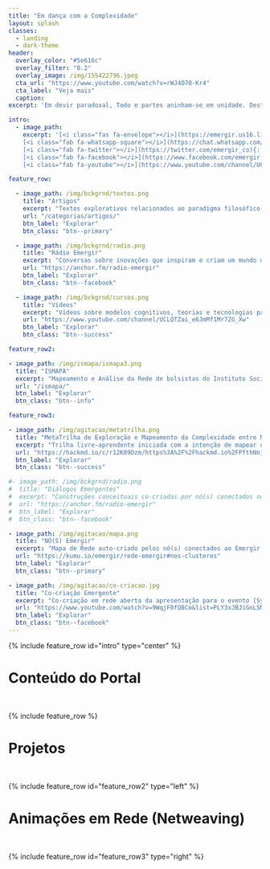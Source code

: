 ```yaml
---
title: "Em dança com a Complexidade"
layout: splash
classes:
  - landing
  - dark-theme
header:
  overlay_color: "#5e616c"
  overlay_filter: "0.2"
  overlay_image: /img/155422796.jpeg
  cta_url: "https://www.youtube.com/watch?v=rWJ4O70-Kr4"
  cta_label: "Veja mais"
  caption:
excerpt: 'Em devir paradoxal, Todo e partes aninham-se em unidade. Desta interativa organização iterativa, emerge todo o tipo de sorte, que flui de forma imprevisível e incontrolável.'

intro:
  - image_path:
    excerpt: '[<i class="fas fa-envelope"></i>](https://emergir.us16.list-manage.com/subscribe/post?u=28e41725851da04e2014a8180&id=06c739eed3){: .btn .btn--info}
    [<i class="fab fa-whatsapp-square"></i>](https://chat.whatsapp.com/LXx9lFet4j3Gis9tTBEKig){: .btn .btn--success}
    [<i class="fab fa-twitter"></i>](https://twitter.com/emergir_co){: .btn .btn--twitter}
    [<i class="fab fa-facebook"></i>](https://www.facebook.com/emergir.co){: .btn .btn--facebook}
    [<i class="fab fa-youtube"></i>](https://www.youtube.com/channel/UCLQTZai_e6JmMf1Mr7ZG_Xw){: .btn .btn--danger}'

feature_row:

  - image_path: /img/bckgrnd/textos.png
    title: "Artigos"
    excerpt: "Textos explorativos relacionados ao paradigma filosófico-científico da Complexidade."
    url: "/categorias/artigos/"
    btn_label: "Explorar"
    btn_class: "btn--primary"

  - image_path: /img/bckgrnd/radio.png
    title: "Rádio Emergir"
    excerpt: "Conversas sobre inovações que inspiram e criam um mundo de maior resiliência."
    url: "https://anchor.fm/radio-emergir"
    btn_label: "Explorar"
    btn_class: "btn--facebook"

  - image_path: /img/bckgrnd/cursos.png
    title: "Vídeos"
    excerpt: "Vídeos sobre modelos cognitivos, teorias e tecnologias para um mundo de interdependências."
    url: "https://www.youtube.com/channel/UCLQTZai_e6JmMf1Mr7ZG_Xw"
    btn_label: "Explorar"
    btn_class: "btn--success"

feature_row2:

- image_path: /img/ismapa/ismapa3.png
  title: "ISMAPA"
  excerpt: "Mapeamento e Análise da Rede de bolsistas do Instituto Social para Motivar, Apoiar e Reconhecer Talentos ([Ismart](http://www.ismart.org.br/))."
  url: "/ismapa/"
  btn_label: "Explorar"
  btn_class: "btn--info"

feature_row3:

- image_path: /img/agitacao/metatrilha.png
  title: "MetaTrilha de Exploração e Mapeamento da Complexidade entre Nó(s)"
  excerpt: "Trilha livre-aprendente iniciada com a intenção de mapear o ecossistema da [E2GLATS](https://www.facebook.com/groups/348046888683469?epa=SEARCH_BOX&jazoest=2651001191001057657808611973788079701071175268516650671217357119798071122109995310379100721207610011752111901035865100119976676119896780116569978109721151118345725749831021127911184103671037766658498112545269775476111119) com o software [Kumu](https://kumu.io/) que tomou vida própria através de ramificações de mapeamentos diversos."
  url: "https://hackmd.io/c/r12K89Dzm/https%3A%2F%2Fhackmd.io%2FPfthNnjIQBi04CvvyNbY6w%3Fview"
  btn_label: "Explorar"
  btn_class: "btn--success"

#- image_path: /img/bckgrnd/radio.png
#  title: "Diálogos Emergentes"
#  excerpt: "Construções conceituais co-criadas por nó(s) conectados no [grupo do Emergir no WhatsApp](https://chat.whatsapp.com/invite/4DzwqHLNBkMJ8gCQ3MEeLb)."
#  url: "https://anchor.fm/radio-emergir"
#  btn_label: "Explorar"
#  btn_class: "btn--facebook"

- image_path: /img/agitacao/mapa.png
  title: "NÓ(S) Emergir"
  excerpt: "Mapa de Rede auto-criado pelos nó(s) conectados ao Emergir. Quem quiser se auto-mapear pode responder a este [formulário](https://docs.google.com/forms/d/e/1FAIpQLSf72-Vzv3aMqMRTBCpaA_SmhVkhioh8-W94OdB5YSYHcDmAFg/viewform?entry.511752193=%23+T%C3%ADtulo%0A%0A%23%23+Subt%C3%ADtulo%0A%0A%23%23%23+Sub-subt%C3%ADtulo%0A%0A**negrito**%0A*it%C3%A1lico*%0A%0AListas:%0A-+Item+1%0A-+Item+2%0A-+Item+3%0A%0AAdicionar+link:%0A[nome-link](https://link.com/)%0A%0AAdicionar+v%C3%ADdeo+do+youtube:%0A![nome-video-youtube](www.youtube.com/embed/mgK8QFYdbNk)%0A%0AAdicionar+imagem:%0A![nome-da-imagem](url-da-imagem))."
  url: "https://kumu.io/emergir/rede-emergir#nos-clusteres"
  btn_label: "Explorar"
  btn_class: "btn--primary"

- image_path: /img/agitacao/co-criacao.jpg
  title: "Co-criação Emergente"
  excerpt: "Co-criação em rede aberta da apresentação para o evento [Systems Innovation](https://systemsinnovation.io/si-2019/) organizado pela Complexity Labs em Barcelona, Março de 2019."
  url: "https://www.youtube.com/watch?v=9WqjF0fQ8Co&list=PLY3xJBJiGnL5MxrupZ07LVHDijFfpWG6p"
  btn_label: "Explorar"
  btn_class: "btn--facebook"
---
```


{% include feature_row id="intro" type="center" %}

# Conteúdo do Portal
&nbsp;

{% include feature_row %}

# Projetos
&nbsp;

{% include feature_row id="feature_row2" type="left" %}

# Animações em Rede (Netweaving)
&nbsp;

{% include feature_row id="feature_row3" type="right" %}
